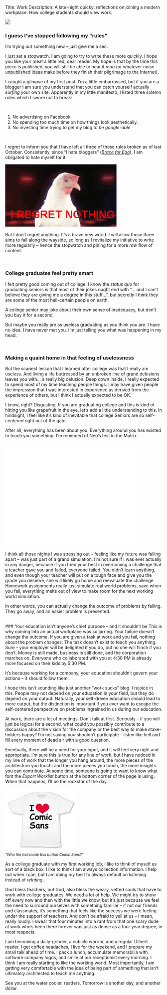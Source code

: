 Title: Work
Description: A late-night quicky: reflections on joining a modern workplace. How college students should view work.

![](http://g-ecx.images-amazon.com/images/G/01/dvd/fox/officespace/Office2_L.jpg)

### I guess I've stopped following my "rules"
I’m trying out something new – just give me a sec.

I just set a stopwatch.  I am going to try to write these more quickly.  I hope you like your meat a little red, dear reader.  My hope is that by the time this piece is published, you will still be able to hear it *moo* (or whatever noise unpublished ideas make before they finish their pilgrimage to the Internet).

I caught a glimpse of my first post.  I’m a little embarrassed, but if you are a blogger I am sure you understand that you can catch yourself actually *surfing* your own site.  Apparently in my little manifesto, I listed three solemn rules which I swore not to break:

<br>

1. No advertising on Facebook
2. No spending too much time on how things look aesthetically.
3. No investing time trying to get my blog to be *google-able*

<br>

I regret to inform you that I have left all three of these rules broken as of last October.  Consistently, since “I hate bloggers” ([*Brace for Ego*](/brace-for-ego)), I am obligated to hate myself for it.

<div class="row">
    <div class="col-centered col-lg-6">
        <div class="thumbnail">
            <img src="/static/img/regretnothing.gif" height="200">
            <div class="caption">
                <small></small>
            </div>
        </div>
    </div>
</div>

But I don’t regret anything.  It’s a brave new world.  I will allow those three aims to fall along the wayside, so long as I revitalize my initiative to write more regularly – hence the stopwatch and pining for a more *raw* flow of content.

<br>

### College graduates feel pretty smart
I felt pretty good coming out of college.  I know the *status quo* for graduating seniors is that most of their jokes ought end with “… and I can’t believe they are giving me a degree in this stuff…”, but secretly I think they are some of the most hell-certain people on earth.

A college senior may joke about their own sense of inadequacy, but don’t you buy it for a second.

But maybe you really are as useless graduating as you think you are.  I have no idea.  I have never met you.  I’m just telling you what was happening in my head.

<br>

### Making a quaint home in that feeling of uselessness
But the scariest lesson that I learned after college was that I really am useless.  And living a life buttressed by an unbroken line of grand delusions leaves you with… a really big delusion.  Deep down inside, I really expected to spend most of my time teaching people things.  I may have given people the impression that I was interested in experience as derived from the experience of others, but I think I actually expected to be OK.

I know, right?  Disgusting.  If you are graduating college and this is kind of hitting you like grapefruit in the eye, let’s add a little understanding to this.  In hindsight, I feel like it’s kind of inevitable that college Seniors are so self-centered right out of the gate.

After all, everything has been about you.  Everything around you has existed to teach you something.  I’m reminded of Neo’s test in the Matrix.

<br>
<iframe width="420" height="315" src="//www.youtube.com/embed/oXv3SSijPFc" frameborder="0" allowfullscreen></iframe>
<br>

I think all those nights I was stressing out – feeling like my future was falling apart – was just part of a grand simulation.  I’m not sure if I was ever actually in any danger, because if you tried your best in overcoming a challenge that a teacher gave you and failed, everyone failed.  You didn’t learn anything, and even though your teacher will put on a tough face and give you the grade you deserve, she will likely go home and reevaluate the challenge.  Homework assignments really just simulate real world problems, save when you fail, everything melts out of view to make room for the next working world simulation.

In other words, you can actually change the outcome of problems by failing.  They go away, and an easier problem is presented.

<br>
### Your education isn’t anyone’s chief purpose – and it shouldn’t be
This is why coming into an actual workplace was so jarring.  Your failure doesn’t change the outcome.  If you are given a task at work and you fail, nothing about the problem changes.  The task doesn’t exist to teach you anything.  Sure – your employer will be delighted if you do, but no one will flinch if you don’t.  Money is still made, business is still done, and the corporation marches on.  Everyone who collaborated with you at 4:30 PM is already more focused on their kids by 5:30 PM.

It’s because working for a company, your education shouldn’t govern your actions – it should follow them.

I hope this isn’t sounding like just another “work sucks” blog.  I rejoice in this.  People may not depend on your education in your field, but they do depend on your output.  Naturally, your self-driven education should lead to more output, but the distinction is important if you ever want to escape the self-centered perspective on problems ingrained in us during our education.

At work, there are a lot of meetings.  Don’t talk at first.  Seriously – if you will just be logical for a second, what could you possibly contribute to a discussion about the vision for the company or the best way to make stake-holders happy?  I’m not saying you shouldn’t participate – listen like hell and fill every moment of dead air with a good question.

Eventually, there will be a need for your input, and it will feel very right and appropriate.  I’m sure this is true for any line of work, but I have noticed in my line of work that the longer you hang around, the more pieces of the architecture you touch; and the more pieces you touch, the more insights you can contribute.  At some time, someone is going to want to know what font the *Export Worklist* button at the bottom corner of the page is using.  When that happens, I’ll be the rockstar of the day.

<div class="row">
    <div class="col-centered col-lg-6">
        <div class="thumbnail">
            <img src="/static/img/comicsans.jpg" height="200">
            <div class="caption">
                <small><em>"Who the hell made this button Comic Sans?"</em></small>
            </div>
        </div>
    </div>
</div>

As a college graduate with my first working job, I like to think of myself as sort of a black box.  I like to think I am always collection information.  I help out when I can, but I am doing my best to always default on *listening* instead of *relating*.

God bless teachers, but God, also bless the weary, vetted souls that have to work with college graduates.  We need a lot of help.  We might try to show off every now and then with the little we know, but it’s just because we feel the need to surround ourselves with something familiar – if not our friends and classmates, it’s something that feels like the success we were feeling under the support of teachers.  And don’t be afraid to yell at us – I mean, really loudly.  I swear that four minutes into a rant from that one scary dude at work who’s been there forever was just as dense as a four year degree, in most respects.

I am becoming a daily-grinder, a cubicle warrior, and a regular Dilbert reader.  I get coffee headaches, I live for the weekend, and I prepare my small talk ahead of time.  I pack a lunch, accumulate memorabilia with software company logos, and smile at our receptionist every morning.  I think I am really starting to like the working world.  Most importantly, I am getting very comfortable with the idea of being part of something that isn’t ultimately architected to teach me anything.

See you at the water cooler, readers.  Tomorrow is another day, and another dollar.